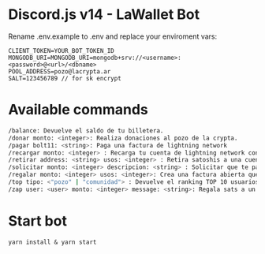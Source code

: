 # Discord.js v14 - LaWallet Bot

Rename .env.example to .env and replace your enviroment vars:

```env
CLIENT_TOKEN=YOUR_BOT_TOKEN_ID
MONGODB_URI=MONGODB_URI=mongodb+srv://<username>:<password>@<url>/<dbname>
POOL_ADDRESS=pozo@lacrypta.ar
SALT=123456789 // for sk encrypt
```

# Available commands

```bash
/balance: Devuelve el saldo de tu billetera.
/donar monto: <integer>: Realiza donaciones al pozo de la crypta.
/pagar bolt11: <string>: Paga una factura de lightning network
/recargar monto: <integer> : Recarga tu cuenta de lightning network con una factura
/retirar address: <string> usos: <integer> : Retira satoshis a una cuenta externa a discord
/solicitar monto: <integer> descripcion: <string> : Solicitar que te paguen una factura
/regalar monto: <integer> usos: <integer>: Crea una factura abierta que cualquier usuario puede reclamar
/top tipo: <"pozo" | "comunidad"> : Devuelve el ranking TOP 10 usuarios que enviaron sats
/zap user: <user> monto: <integer> message: <string>: Regala sats a un usuario en discord
```

# Start bot

```
yarn install & yarn start
```
